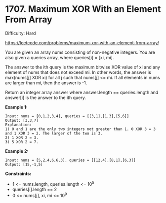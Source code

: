 # 1707. Maximum XOR With an Element From Array

Difficulty: Hard

https://leetcode.com/problems/maximum-xor-with-an-element-from-array/

You are given an array nums consisting of non-negative integers. You are also given a queries array, where queries[i] = [xi, mi].

The answer to the ith query is the maximum bitwise XOR value of xi and any element of nums that does not exceed mi. In other words, the answer is max(nums[j] XOR xi) for all j such that nums[j] <= mi. If all elements in nums are larger than mi, then the answer is -1.

Return an integer array answer where answer.length == queries.length and answer[i] is the answer to the ith query.

**Example 1:**
```
Input: nums = [0,1,2,3,4], queries = [[3,1],[1,3],[5,6]]
Output: [3,3,7]
Explanation:
1) 0 and 1 are the only two integers not greater than 1. 0 XOR 3 = 3 and 1 XOR 3 = 2. The larger of the two is 3.
2) 1 XOR 2 = 3.
3) 5 XOR 2 = 7.
```

**Example 2:**
```
Input: nums = [5,2,4,6,6,3], queries = [[12,4],[8,1],[6,3]]
Output: [15,-1,5]
```

**Constraints:**

* 1 <= nums.length, queries.length <= 10<sup>5</sup>
* queries[i].length == 2
* 0 <= nums[j], xi, mi <= 10<sup>9</sup>
